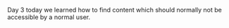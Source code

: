 Day 3 today we learned how to find content which should normally not be
accessible by a normal user. 
